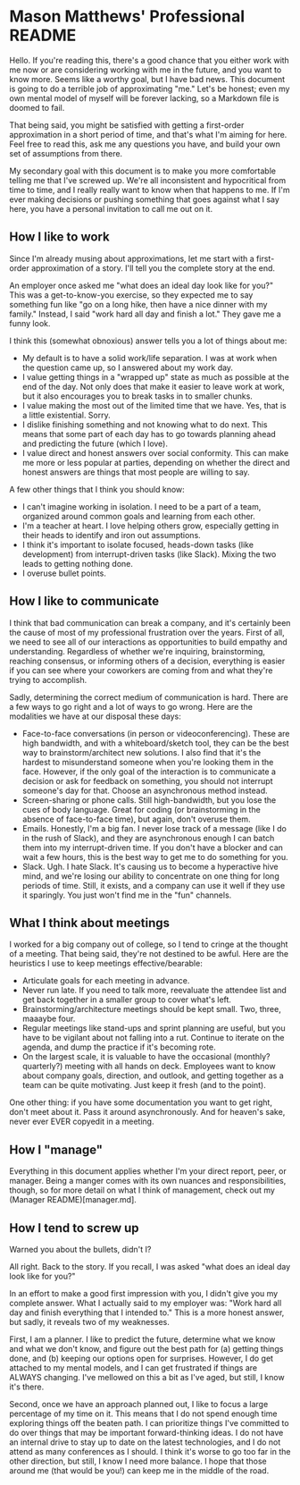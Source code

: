 # Mason Matthews' Professional README

Hello.  If you're reading this, there's a good chance that you either work with me now or are considering working with me in the future, and you want to know more.  Seems like a worthy goal, but I have bad news.  This document is going to do a terrible job of approximating "me."  Let's be honest; even my own mental model of myself will be forever lacking, so a Markdown file is doomed to fail.

That being said, you might be satisfied with getting a first-order approximation in a short period of time, and that's what I'm aiming for here.  Feel free to read this, ask me any questions you have, and build your own set of assumptions from there.

My secondary goal with this document is to make you more comfortable telling me that I've screwed up.  We're all inconsistent and hypocritical from time to time, and I really really want to know when that happens to me.  If I'm ever making decisions or pushing something that goes against what I say here, you have a personal invitation to call me out on it.

## How I like to work

Since I'm already musing about approximations, let me start with a first-order approximation of a story.  I'll tell you the complete story at the end.

An employer once asked me "what does an ideal day look like for you?"  This was a get-to-know-you exercise, so they expected me to say something fun like "go on a long hike, then have a nice dinner with my family."  Instead, I said "work hard all day and finish a lot."  They gave me a funny look.

I think this (somewhat obnoxious) answer tells you a lot of things about me:

* My default is to have a solid work/life separation.  I was at work when the question came up, so I answered about my work day.
* I value getting things in a "wrapped up" state as much as possible at the end of the day.  Not only does that make it easier to leave work at work, but it also encourages you to break tasks in to smaller chunks.
* I value making the most out of the limited time that we have.  Yes, that is a little existential.  Sorry.
* I dislike finishing something and not knowing what to do next.  This means that some part of each day has to go towards planning ahead and predicting the future (which I love).
* I value direct and honest answers over social conformity.  This can make me more or less popular at parties, depending on whether the direct and honest answers are things that most people are willing to say.

A few other things that I think you should know:

* I can't imagine working in isolation.  I need to be a part of a team, organized around common goals and learning from each other.
* I'm a teacher at heart.  I love helping others grow, especially getting in their heads to identify and iron out assumptions.
* I think it's important to isolate focused, heads-down tasks (like development) from interrupt-driven tasks (like Slack).  Mixing the two leads to getting nothing done.
* I overuse bullet points.

## How I like to communicate

I think that bad communication can break a company, and it's certainly been the cause of most of my professional frustration over the years.  First of all, we need to see all of our interactions as opportunities to build empathy and understanding.  Regardless of whether we're inquiring, brainstorming, reaching consensus, or informing others of a decision, everything is easier if you can see where your coworkers are coming from and what they're trying to accomplish.

Sadly, determining the correct medium of communication is hard.  There are a few ways to go right and a lot of ways to go wrong.  Here are the modalities we have at our disposal these days:

* Face-to-face conversations (in person or videoconferencing).  These are high bandwidth, and with a whiteboard/sketch tool, they can be the best way to brainstorm/architect new solutions.  I also find that it's the hardest to misunderstand someone when you're looking them in the face.  However, if the only goal of the interaction is to communicate a decision or ask for feedback on something, you should not interrupt someone's day for that.  Choose an asynchronous method instead.
* Screen-sharing or phone calls.  Still high-bandwidth, but you lose the cues of body language.  Great for coding (or brainstorming in the absence of face-to-face time), but again, don't overuse them.
* Emails.  Honestly, I'm a big fan.  I never lose track of a message (like I do in the rush of Slack), and they are asynchronous enough I can batch them into my interrupt-driven time.  If you don't have a blocker and can wait a few hours, this is the best way to get me to do something for you.
* Slack.  Ugh.  I hate Slack.  It's causing us to become a hyperactive hive mind, and we're losing our ability to concentrate on one thing for long periods of time.  Still, it exists, and a company can use it well if they use it sparingly.  You just won't find me in the "fun" channels.

## What I think about meetings

I worked for a big company out of college, so I tend to cringe at the thought of a meeting.  That being said, they're not destined to be awful.  Here are the heuristics I use to keep meetings effective/bearable:

* Articulate goals for each meeting in advance.
* Never run late.  If you need to talk more, reevaluate the attendee list and get back together in a smaller group to cover what's left.
* Brainstorming/architecture meetings should be kept small.  Two, three, maaaybe four.
* Regular meetings like stand-ups and sprint planning are useful, but you have to be vigilant about not falling into a rut.  Continue to iterate on the agenda, and dump the practice if it's becoming rote.
* On the largest scale, it is valuable to have the occasional (monthly? quarterly?) meeting with all hands on deck. Employees want to know about company goals, direction, and outlook, and getting together as a team can be quite motivating.  Just keep it fresh (and to the point).

One other thing: if you have some documentation you want to get right, don't meet about it.  Pass it around asynchronously.  And for heaven's sake, never ever EVER copyedit in a meeting.

## How I "manage"

Everything in this document applies whether I'm your direct report, peer, or manager.  Being a manger comes with its own nuances and responsibilities, though, so for more detail on what I think of management, check out my (Manager README)[manager.md].

## How I tend to screw up

Warned you about the bullets, didn't I?

All right.  Back to the story.  If you recall, I was asked "what does an ideal day look like for you?"

In an effort to make a good first impression with you, I didn't give you my complete answer.  What I actually said to my employer was: "Work hard all day and finish everything that I intended to."  This is a more honest answer, but sadly, it reveals two of my weaknesses.

First, I am a planner.  I like to predict the future, determine what we know and what we don't know, and figure out the best path for (a) getting things done, and (b) keeping our options open for surprises.  However, I do get attached to my mental models, and I can get frustrated if things are ALWAYS changing.  I've mellowed on this a bit as I've aged, but still, I know it's there.

Second, once we have an approach planned out, I like to focus a large percentage of my time on it.  This means that I do not spend enough time exploring things off the beaten path.  I can prioritize things I've committed to do over things that may be important forward-thinking ideas.  I do not have an internal drive to stay up to date on the latest technologies, and I do not attend as many conferences as I should.  I think it's worse to go too far in the other direction, but still, I know I need more balance.  I hope that those around me (that would be you!) can keep me in the middle of the road.
